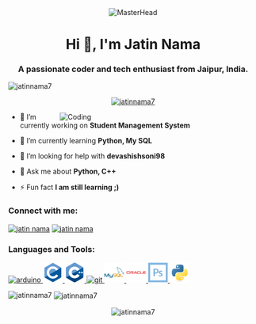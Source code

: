 <div align="center">
    <img style="width:1000px; height:400px;" src="https://cutewallpaper.org/27/best-wallpaper-gif-program/7-best-animated-presentation-software-you-should-know-about.gif" alt="MasterHead">
</div>
<h1 align="center">Hi 👋, I'm Jatin Nama</h1>
<h3 align="center">A passionate coder and tech enthusiast from Jaipur, India.</h3>

<p align="left"> <img src="https://komarev.com/ghpvc/?username=jatinnama7&label=Profile%20views&color=0e75b6&style=flat" alt="jatinnama7" /> </p>

<p align="center"> <a href="https://github.com/ryo-ma/github-profile-trophy"><img src="https://github-profile-trophy.vercel.app/?username=jatinnama7" alt="jatinnama7" /></a> </p>
<img align="right" alt="Coding" width="400" src="https://cdn.dribbble.com/users/1162077/screenshots/3848914/programmer.gif">

- 🔭 I’m currently working on **Student Management System**

- 🌱 I’m currently learning **Python, My SQL**

- 🤝 I’m looking for help with **devashishsoni98**

- 💬 Ask me about **Python, C++**

- ⚡ Fun fact **I am still learning ;)**

<h3 align="left">Connect with me:</h3>
<p align="left">
<a href="https://linkedin.com/in/jatin-nama" target="blank"><img align="center" src="https://raw.githubusercontent.com/rahuldkjain/github-profile-readme-generator/master/src/images/icons/Social/linked-in-alt.svg" alt="jatin nama" height="30" width="40" /></a>
<a href="https://www.facebook.com/jatin.nama.56" target="blank"><img align="center" src="https://raw.githubusercontent.com/rahuldkjain/github-profile-readme-generator/master/src/images/icons/Social/facebook.svg" alt="jatin nama" height="30" width="40" /></a>
</p>

<h3 align="left">Languages and Tools:</h3>
<p align="left"> <a href="https://www.arduino.cc/" target="_blank" rel="noreferrer"> <img src="https://cdn.worldvectorlogo.com/logos/arduino-1.svg" alt="arduino" width="40" height="40"/> </a> <a href="https://www.cprogramming.com/" target="_blank" rel="noreferrer"> <img src="https://raw.githubusercontent.com/devicons/devicon/master/icons/c/c-original.svg" alt="c" width="40" height="40"/> </a> <a href="https://www.w3schools.com/cpp/" target="_blank" rel="noreferrer"> <img src="https://raw.githubusercontent.com/devicons/devicon/master/icons/cplusplus/cplusplus-original.svg" alt="cplusplus" width="40" height="40"/> </a> <a href="https://git-scm.com/" target="_blank" rel="noreferrer"> <img src="https://www.vectorlogo.zone/logos/git-scm/git-scm-icon.svg" alt="git" width="40" height="40"/> </a> <a href="https://www.mysql.com/" target="_blank" rel="noreferrer"> <img src="https://raw.githubusercontent.com/devicons/devicon/master/icons/mysql/mysql-original-wordmark.svg" alt="mysql" width="40" height="40"/> </a> <a href="https://www.oracle.com/" target="_blank" rel="noreferrer"> <img src="https://raw.githubusercontent.com/devicons/devicon/master/icons/oracle/oracle-original.svg" alt="oracle" width="40" height="40"/> </a> <a href="https://www.photoshop.com/en" target="_blank" rel="noreferrer"> <img src="https://raw.githubusercontent.com/devicons/devicon/master/icons/photoshop/photoshop-line.svg" alt="photoshop" width="40" height="40"/> </a> <a href="https://www.python.org" target="_blank" rel="noreferrer"> <img src="https://raw.githubusercontent.com/devicons/devicon/master/icons/python/python-original.svg" alt="python" width="40" height="40"/> </a> </p>

<p><img align="left" src="https://github-readme-stats.vercel.app/api/top-langs?username=jatinnama7&show_icons=true&locale=en&layout=compact" alt="jatinnama7" /></p>

<p>&nbsp;<img align="center" src="https://github-readme-stats.vercel.app/api?username=jatinnama7&show_icons=true&locale=en" alt="jatinnama7" /></p>

<p align = "center"><img align="center" src="https://github-readme-streak-stats.herokuapp.com/?user=jatinnama7&" alt="jatinnama7" /></p> 
